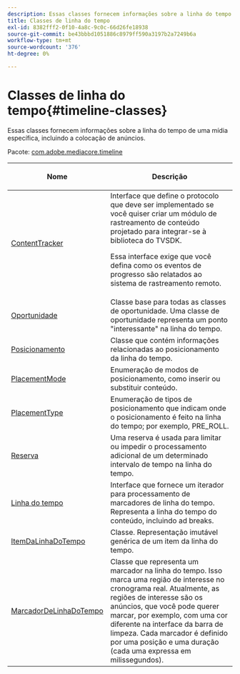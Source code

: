 ```yaml
---
description: Essas classes fornecem informações sobre a linha do tempo de uma mídia específica, incluindo a colocação de anúncios.
title: Classes de linha do tempo
exl-id: 8382fff2-0f10-4a8c-9c0c-66d26fe18938
source-git-commit: be43bbbd1051886c8979ff590a3197b2a7249b6a
workflow-type: tm+mt
source-wordcount: '376'
ht-degree: 0%

---
```


# Classes de linha do tempo{#timeline-classes}

Essas classes fornecem informações sobre a linha do tempo de uma mídia específica, incluindo a colocação de anúncios.

Pacote: [com.adobe.mediacore.timeline](https://help.adobe.com/en_US/primetime/api/psdk/asdoc-dhls_1.4/com/adobe/mediacore/timeline/package-detail.html)

<table frame="all" colsep="1" rowsep="1" id="table_6752E908BA6546549619994A3F7D5F87"> 
 <thead> 
  <tr rowsep="1"> 
   <th colname="1" class="entry"> Nome </th> 
   <th colname="2" class="entry"> <p>Descrição </p> </th> 
  </tr> 
 </thead>
 <tbody> 
  <tr rowsep="1"> 
   <td colname="1"> <span class="codeph"> <a href="https://help.adobe.com/en_US/primetime/api/psdk/asdoc-dhls_1.4/com/adobe/mediacore/timeline/ContentTracker.html" format="html" scope="external"> ContentTracker </a> </span> </td> 
   <td colname="2"> Interface que define o protocolo que deve ser implementado se você quiser criar um módulo de rastreamento de conteúdo projetado para integrar-se à biblioteca do TVSDK. <p>Essa interface exige que você defina como os eventos de progresso são relatados ao sistema de rastreamento remoto. </p> </td> 
  </tr> 
  <tr rowsep="1"> 
   <td colname="1"> <span class="codeph"> <a href="https://help.adobe.com/en_US/primetime/api/psdk/asdoc-dhls_1.4/com/adobe/mediacore/timeline/Opportunity.html" format="html" scope="external"> Oportunidade </a> </span> </td> 
   <td colname="2"> Classe base para todas as classes de oportunidade. Uma classe de oportunidade representa um ponto "interessante" na linha do tempo. </td> 
  </tr> 
  <tr rowsep="1"> 
   <td colname="1"> <span class="codeph"> <a href="https://help.adobe.com/en_US/primetime/api/psdk/asdoc-dhls_1.4/com/adobe/mediacore/timeline/Placement.html" format="html" scope="external"> Posicionamento </a> </span> </td> 
   <td colname="2"> Classe que contém informações relacionadas ao posicionamento da linha do tempo. </td> 
  </tr> 
  <tr rowsep="1"> 
   <td colname="1"> <span class="codeph"> <a href="https://help.adobe.com/en_US/primetime/api/psdk/asdoc-dhls_1.4/com/adobe/mediacore/timeline/PlacementMode.html" format="html" scope="external"> PlacementMode </a> </span> </td> 
   <td colname="2"> Enumeração de modos de posicionamento, como inserir ou substituir conteúdo. </td> 
  </tr> 
  <tr rowsep="1"> 
   <td colname="1"> <span class="codeph"> <a href="https://help.adobe.com/en_US/primetime/api/psdk/asdoc-dhls_1.4/com/adobe/mediacore/timeline/PlacementType.html" format="html" scope="external"> PlacementType </a> </span> </td> 
   <td colname="2"> Enumeração de tipos de posicionamento que indicam onde o posicionamento é feito na linha do tempo; por exemplo, PRE_ROLL. </td> 
  </tr> 
  <tr rowsep="1"> 
   <td colname="1"> <span class="codeph"> <a href="https://help.adobe.com/en_US/primetime/api/psdk/asdoc-dhls_1.4/com/adobe/mediacore/timeline/Reservation.html" format="html" scope="external"> Reserva </a> </span> </td> 
   <td colname="2"> Uma reserva é usada para limitar ou impedir o processamento adicional de um determinado intervalo de tempo na linha do tempo. </td> 
  </tr> 
  <tr rowsep="1"> 
   <td colname="1"> <span class="codeph"> <a href="https://help.adobe.com/en_US/primetime/api/psdk/asdoc-dhls_1.4/com/adobe/mediacore/timeline/Timeline.html" format="html" scope="external"> Linha do tempo </a> </span> </td> 
   <td colname="2"> Interface que fornece um iterador para processamento de marcadores de linha do tempo. Representa a linha do tempo do conteúdo, incluindo ad breaks. </td> 
  </tr> 
  <tr rowsep="1"> 
   <td colname="1"> <span class="codeph"> <a href="https://help.adobe.com/en_US/primetime/api/psdk/asdoc-dhls_1.4/com/adobe/mediacore/timeline/TimelineItem.html" format="html" scope="external"> ItemDaLinhaDoTempo </a> </span> </td> 
   <td colname="2"> Classe. Representação imutável genérica de um item da linha do tempo. </td> 
  </tr> 
  <tr rowsep="1"> 
   <td colname="1"> <span class="codeph"> <a href="https://help.adobe.com/en_US/primetime/api/psdk/asdoc-dhls_1.4/com/adobe/mediacore/timeline/TimelineMarker.html" format="html" scope="external"> MarcadorDeLinhaDoTempo </a> </span> </td> 
   <td colname="2"> Classe que representa um marcador na linha do tempo. Isso marca uma região de interesse no cronograma real. Atualmente, as regiões de interesse são os anúncios, que você pode querer marcar, por exemplo, com uma cor diferente na interface da barra de limpeza. Cada marcador é definido por uma posição e uma duração (cada uma expressa em milissegundos). </td> 
  </tr> 
 </tbody> 
</table>

